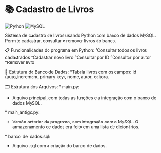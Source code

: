 # 📚 Cadastro de Livros
![Python](https://img.shields.io/badge/Python-blue?style=flat&logo=python&logoColor=white)
![MySQL](https://img.shields.io/badge/MySQL-blue?style=flat&logo=mysql&logoColor=white)

Sistema de cadastro de livros usando Python com banco de dados MySQL. Permite cadastrar, consultar e remover livros do banco.

📋 Funcionalidades do programa em Python:
°Consultar todos os livros cadastrados
°Cadastrar novo livro
°Consultar por ID
°Consultar por autor
°Remover livro

💾 Estrutura do Banco de Dados:
°Tabela livros com os campos: id (auto_increment, primary key), nome, autor, editora.

🗂️ Estrutura dos Arquivos:
° main.py:
- Arquivo principal, com todas as funções e a integração com o banco de dados MySQL.

° main_antigo.py:
- Versão anterior do programa, sem integração com o MySQL. O armazenamento de dados era feito em uma lista de dicionários.

° banco_de_dados.sql:
- Arquivo .sql com a criação do banco de dados.
